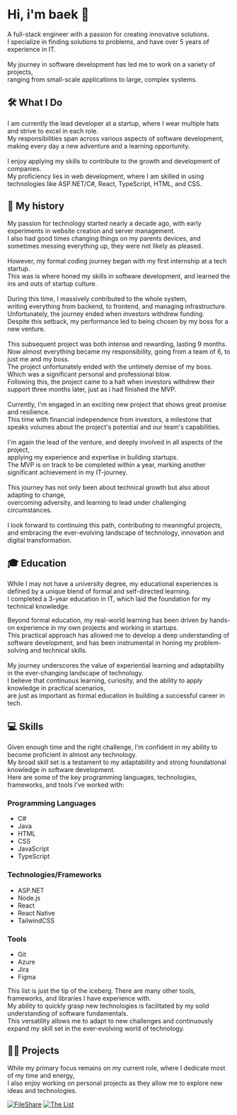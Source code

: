 # Hi, i'm baek 👋
A full-stack engineer with a passion for creating innovative solutions.\
I specialize in finding solutions to problems, and have over 5 years of experience in IT.\
\
My journey in software development has led me to work on a variety of projects,\
ranging from small-scale applications to large, complex systems.

## 🛠️ What I Do

I am currently the lead developer at a startup, where I wear multiple hats and strive to excel in each role.\
My responsibilities span across various aspects of software development, making every day a new adventure and a learning opportunity.\
\
I enjoy applying my skills to contribute to the growth and development of companies.\
My proficiency lies in web development, where I am skilled in using technologies like ASP.NET/C#, React, TypeScript, HTML, and CSS.

## 📖 My history

My passion for technology started nearly a decade ago, with early experiments in website creation and server management.\
I also had good times changing things on my parents devices, and sometimes messing everything up, they were not likely as pleased.\
\
However, my formal coding journey began with my first internship at a tech startup.\
This was is where honed my skills in software development, and learned the ins and outs of startup culture.\
\
During this time, I massively contributed to the whole system,\
writing everything from backend, to frontend, and managing infrastructure.\
Unfortunately, the journey ended when investors withdrew funding.\
Despite this setback, my performance led to being chosen by my boss for a new venture.\
\
This subsequent project was both intense and rewarding, lasting 9 months.\
Now almost everything became my responsibility, going from a team of 6, to just me and my boss.\
The project unfortunately ended with the untimely demise of my boss. Which was a significant personal and professional blow.\
Following this, the project came to a halt when investors withdrew their support three months later, just as i had finished the MVP.\
\
Currently, I'm engaged in an exciting new project that shows great promise and resilience.\
This time with financial independence from investors, a milestone that speaks volumes about the project's potential and our team's capabilities.\
\
I'm again the lead of the venture, and deeply involved in all aspects of the project,\
applying my experience and expertise in building startups.\
The MVP is on track to be completed within a year, marking another significant achievement in my IT-journey.\
\
This journey has not only been about technical growth but also about adapting to change,\
overcoming adversity, and learning to lead under challenging circumstances.\
\
I look forward to continuing this path, contributing to meaningful projects,\
and embracing the ever-evolving landscape of technology, innovation and digital transformation.

## 🎓 Education

While I may not have a university degree, my educational experiences is defined by a unique blend of formal and self-directed learning.\
I completed a 3-year education in IT, which laid the foundation for my technical knowledge.

Beyond formal education, my real-world learning has been driven by hands-on experience in my own projects and working in startups.\
This practical approach has allowed me to develop a deep understanding of software development, and has been instrumental in honing my problem-solving and technical skills.\
\
My journey underscores the value of experiential learning and adaptability in the ever-changing landscape of technology.\
I believe that continuous learning, curiosity, and the ability to apply knowledge in practical scenarios,\
are just as important as formal education in building a successful career in tech.

## 💻 Skills

Given enough time and the right challenge, I'm confident in my ability to become proficient in almost any technology.\
My broad skill set is a testament to my adaptability and strong foundational knowledge in software development.\
Here are some of the key programming languages, technologies, frameworks, and tools I've worked with:

### Programming Languages
- C#
- Java
- HTML
- CSS
- JavaScript
- TypeScript

### Technologies/Frameworks
- ASP.NET
- Node.js
- React
- React Native
- TailwindCSS

### Tools
- Git
- Azure
- Jira
- Figma

This list is just the tip of the iceberg. There are many other tools, frameworks, and libraries I have experience with.\
My ability to quickly grasp new technologies is facilitated by my solid understanding of software fundamentals.\
This versatility allows me to adapt to new challenges and continuously expand my skill set in the ever-evolving world of technology.

## 👨‍💻 Projects

While my primary focus remains on my current role, where I dedicate most of my time and energy,\
I also enjoy working on personal projects as they allow me to explore new ideas and technologies.

[![FileShare](https://github-readme-stats.vercel.app/api/pin/?username=ToxicK1dd&repo=FileShare&title_color=adbac7&text_color=adbac7&icon_color=0F0&bg_color=22272e&border_color=373e47)](https://github.com/ToxicK1dd/FileShare)
[![The List](https://github-readme-stats.vercel.app/api/pin/?username=ToxicK1dd&repo=TheList&title_color=adbac7&text_color=adbac7&icon_color=0F0&bg_color=22272e&border_color=373e47)](https://github.com/ToxicK1dd/TheList)
<!-- 
## 🏴‍☠️ Languages & Frameworks
https://github.com/Ileriayo/markdown-badges 

![.NET 6](https://img.shields.io/badge/.NET-5C2D91?style=for-the-badge&logo=.net&logoColor=white)
![C#](https://img.shields.io/badge/c%23-%23239120.svg?style=for-the-badge&logo=c-sharp&logoColor=white)

![HTML5](https://img.shields.io/badge/html5-%23E34F26.svg?style=for-the-badge&logo=html5&logoColor=white)
![CSS3](https://img.shields.io/badge/css3-%231572B6.svg?style=for-the-badge&logo=css3&logoColor=white)
![JavaScript](https://img.shields.io/badge/javascript-%23323330.svg?style=for-the-badge&logo=javascript&logoColor=%23F7DF1E)

![React](https://img.shields.io/badge/react-%2320232a.svg?style=for-the-badge&logo=react&logoColor=%2361DAFB)
![React Native](https://img.shields.io/badge/react_native-%2320232a.svg?style=for-the-badge&logo=react&logoColor=%2361DAFB)
![TailwindCSS](https://img.shields.io/badge/tailwindcss-%2338B2AC.svg?style=for-the-badge&logo=tailwind-css&logoColor=white)
![TypeScript](https://img.shields.io/badge/typescript-%23007ACC.svg?style=for-the-badge&logo=typescript&logoColor=white)
-->
<!--
**ToxicK1dd/ToxicK1dd** is a ✨ _special_ ✨ repository because its `README.md` (this file) appears on your GitHub profile.

Here are some ideas to get you started:

- 🔭 I’m currently working on ...
- 🌱 I’m currently learning ...
- 👯 I’m looking to collaborate on ...
- 🤔 I’m looking for help with ...
- 💬 Ask me about ...
- 📫 How to reach me: ...
- 😄 Pronouns: ...
- ⚡ Fun fact: ...
-->
